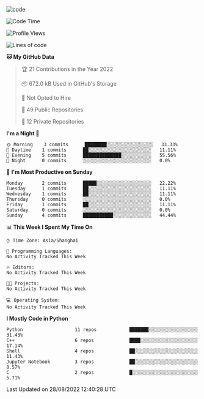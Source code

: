 
<!--
**liuyaanng/liuyaanng** is a ✨ _special_ ✨ repository because its `README.md` (this file) appears on your GitHub profile.

Here are some ideas to get you started:

- 🔭 I’m currently working on ...
- 🌱 I’m currently learning ...
- 👯 I’m looking to collaborate on ...
- 🤔 I’m looking for help with ...
- 💬 Ask me about ...
- 📫 How to reach me: ...
- 😄 Pronouns: ...
- ⚡ Fun fact: ...
-->


![code](https://cdn.jsdelivr.net/gh/liuyaanng/liuyaanng@1.0/code.gif) 

<!--START_SECTION:waka-->
![Code Time](http://img.shields.io/badge/Code%20Time-228%20hrs%2035%20mins-blue)

![Profile Views](http://img.shields.io/badge/Profile%20Views-0-blue)

![Lines of code](https://img.shields.io/badge/From%20Hello%20World%20I%27ve%20Written-5%20Million%20lines%20of%20code-blue)

**🐱 My GitHub Data** 

> 🏆 21 Contributions in the Year 2022
 > 
> 📦 672.0 kB Used in GitHub's Storage 
 > 
> 🚫 Not Opted to Hire
 > 
> 📜 49 Public Repositories 
 > 
> 🔑 12 Private Repositories  
 > 
**I'm a Night 🦉** 

```text
🌞 Morning    3 commits      ████████░░░░░░░░░░░░░░░░░   33.33% 
🌆 Daytime    1 commits      ██░░░░░░░░░░░░░░░░░░░░░░░   11.11% 
🌃 Evening    5 commits      ██████████████░░░░░░░░░░░   55.56% 
🌙 Night      0 commits      ░░░░░░░░░░░░░░░░░░░░░░░░░   0.0%

```
📅 **I'm Most Productive on Sunday** 

```text
Monday       2 commits      █████░░░░░░░░░░░░░░░░░░░░   22.22% 
Tuesday      1 commits      ██░░░░░░░░░░░░░░░░░░░░░░░   11.11% 
Wednesday    1 commits      ██░░░░░░░░░░░░░░░░░░░░░░░   11.11% 
Thursday     0 commits      ░░░░░░░░░░░░░░░░░░░░░░░░░   0.0% 
Friday       1 commits      ██░░░░░░░░░░░░░░░░░░░░░░░   11.11% 
Saturday     0 commits      ░░░░░░░░░░░░░░░░░░░░░░░░░   0.0% 
Sunday       4 commits      ███████████░░░░░░░░░░░░░░   44.44%

```


📊 **This Week I Spent My Time On** 

```text
⌚︎ Time Zone: Asia/Shanghai

💬 Programming Languages: 
No Activity Tracked This Week

🔥 Editors: 
No Activity Tracked This Week

🐱‍💻 Projects: 
No Activity Tracked This Week

💻 Operating System: 
No Activity Tracked This Week

```

**I Mostly Code in Python** 

```text
Python                   11 repos            ███████░░░░░░░░░░░░░░░░░░   31.43% 
C++                      6 repos             ████░░░░░░░░░░░░░░░░░░░░░   17.14% 
Shell                    4 repos             ██░░░░░░░░░░░░░░░░░░░░░░░   11.43% 
Jupyter Notebook         3 repos             ██░░░░░░░░░░░░░░░░░░░░░░░   8.57% 
C                        2 repos             █░░░░░░░░░░░░░░░░░░░░░░░░   5.71%

```



 Last Updated on 28/08/2022 12:40:28 UTC
<!--END_SECTION:waka-->
